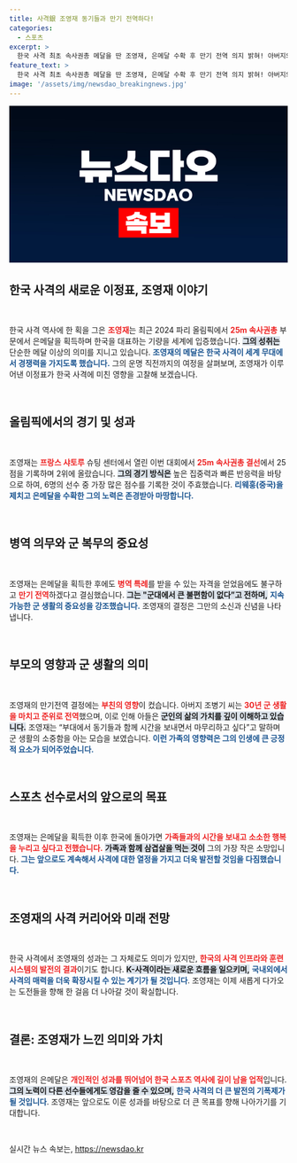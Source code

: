 ```yaml
---
title: 사격銀 조영재 동기들과 만기 전역하다!
categories:
  - 스포츠
excerpt: >
  한국 사격 최초 속사권총 메달을 딴 조영재, 은메달 수확 후 만기 전역 의지 밝혀! 아버지의 30년 군 생활 영향, 가족과 삼겹살 즐기고 싶다는 소박한 꿈을 전하다. 클릭하세요!
feature_text: >
  한국 사격 최초 속사권총 메달을 딴 조영재, 은메달 수확 후 만기 전역 의지 밝혀! 아버지의 30년 군 생활 영향, 가족과 삼겹살 즐기고 싶다는 소박한 꿈을 전하다. 클릭하세요!
image: '/assets/img/newsdao_breakingnews.jpg'
---
```


<p><img src="/assets/img/newsdao_breakingnews.jpg" alt="firstkoreanews 속보" /></p>

<h2 data-ke-size="size26">한국 사격의 새로운 이정표, 조영재 이야기</h2>

<p data-ke-size="size16">&nbsp;</p>

<p data-ke-size="size16">한국 사격 역사에 한 획을 그은 <b><span style="color: #ee2323;">조영재</span></b>는 최근 2024 파리 올림픽에서 <b><span style="color: #ee2323;">25m 속사권총</span></b> 부문에서 은메달을 획득하며 한국을 대표하는 기량을 세계에 입증했습니다. <b><span style="background-color: #21538527;">그의 성취는</span></b> 단순한 메달 이상의 의미를 지니고 있습니다. <b><span style="color: #1a5490;">조영재의 메달은 한국 사격이 세계 무대에서 경쟁력을 가지도록 했습니다.</span></b> 그의 운명 직전까지의 여정을 살펴보며, 조영재가 이루어낸 이정표가 한국 사격에 미친 영향을 고찰해 보겠습니다.</p>

<p data-ke-size="size16">&nbsp;</p>

<h2 data-ke-size="size26">올림픽에서의 경기 및 성과</h2>

<p data-ke-size="size16">&nbsp;</p>

<p data-ke-size="size16">조영재는 <b><span style="color: #ee2323;">프랑스 샤토루</span></b> 슈팅 센터에서 열린 이번 대회에서 <b><span style="color: #ee2323;">25m 속사권총 결선</span></b>에서 25점을 기록하며 2위에 올랐습니다. <b><span style="background-color: #21538527;">그의 경기 방식은</span></b> 높은 집중력과 빠른 반응력을 바탕으로 하여, 6명의 선수 중 가장 많은 점수를 기록한 것이 주효했습니다. <b><span style="color: #1a5490;">리웨훙(중국)을 제치고 은메달을 수확한 그의 노력은 존경받아 마땅합니다.</span></b></p>

<p data-ke-size="size16">&nbsp;</p>

<h2 data-ke-size="size26">병역 의무와 군 복무의 중요성</h2>

<p data-ke-size="size16">&nbsp;</p>

<p data-ke-size="size16">조영재는 은메달을 획득한 후에도 <b><span style="color: #ee2323;">병역 특례</span></b>를 받을 수 있는 자격을 얻었음에도 불구하고 <b><span style="color: #ee2323;">만기 전역</span></b>하겠다고 결심했습니다. <b><span style="background-color: #21538527;">그는 "군대에서 큰 불편함이 없다”고 전하며,</span></b> <b><span style="color: #1a5490;">지속 가능한 군 생활의 중요성을 강조했습니다.</span></b> 조영재의 결정은 그만의 소신과 신념을 나타냅니다.</p>

<p data-ke-size="size16">&nbsp;</p>

<h2 data-ke-size="size26">부모의 영향과 군 생활의 의미</h2>

<p data-ke-size="size16">&nbsp;</p>

<p data-ke-size="size16">조영재의 만기전역 결정에는 <b><span style="color: #ee2323;">부친의 영향</span></b>이 컸습니다. 아버지 조병기 씨는 <b><span style="color: #ee2323;">30년 군 생활을 마치고 준위로 전역</span></b>했으며, 이로 인해 아들은 <b><span style="background-color: #21538527;">군인의 삶의 가치를 깊이 이해하고 있습니다.</span></b> 조영재는 “부대에서 동기들과 함께 시간을 보내면서 마무리하고 싶다”고 말하며 군 생활의 소중함을 아는 모습을 보였습니다. <b><span style="color: #1a5490;">이런 가족의 영향력은 그의 인생에 큰 긍정적 요소가 되어주었습니다.</span></b></p>

<p data-ke-size="size16">&nbsp;</p>

<h2 data-ke-size="size26">스포츠 선수로서의 앞으로의 목표</h2>

<p data-ke-size="size16">&nbsp;</p>

<p data-ke-size="size16">조영재는 은메달을 획득한 이후 한국에 돌아가면 <b><span style="color: #ee2323;">가족들과의 시간을 보내고</span></b> <b><span style="color: #ee2323;">소소한 행복을 누리고 싶다고 전했습니다.</span></b> <b><span style="background-color: #21538527;">가족과 함께 삼겹살을 먹는 것이</span></b> 그의 가장 작은 소망입니다. <b><span style="color: #1a5490;">그는 앞으로도 계속해서 사격에 대한 열정을 가지고 더욱 발전할 것임을 다짐했습니다.</span></b></p>

<p data-ke-size="size16">&nbsp;</p>

<h2 data-ke-size="size26">조영재의 사격 커리어와 미래 전망</h2>

<p data-ke-size="size16">&nbsp;</p>

<p data-ke-size="size16">한국 사격에서 조영재의 성과는 그 자체로도 의미가 있지만, <b><span style="color: #ee2323;">한국의 사격 인프라와 훈련 시스템의 발전의 결과</span></b>이기도 합니다. <b><span style="background-color: #21538527;">K-사격이라는 새로운 흐름을 일으키며,</span></b> <b><span style="color: #1a5490;"> 국내외에서 사격의 매력을 더욱 확장시킬 수 있는 계기가 될 것입니다</span></b>. 조영재는 이제 새롭게 다가오는 도전들을 향해 한 걸음 더 나아갈 것이 확실합니다.</p>

<p data-ke-size="size16">&nbsp;</p>

<h2 data-ke-size="size26">결론: 조영재가 느낀 의미와 가치</h2>

<p data-ke-size="size16">&nbsp;</p>

<p data-ke-size="size16">조영재의 은메달은 <b><span style="color: #ee2323;">개인적인 성과를 뛰어넘어 한국 스포츠 역사에 길이 남을 업적</span></b>입니다. <b><span style="background-color: #21538527;">그의 노력이 다른 선수들에게도 영감을 줄 수 있으며,</span></b> <b><span style="color: #1a5490;">한국 사격의 더 큰 발전의 기폭제가 될 것입니다</span></b>. 조영재는 앞으로도 이룬 성과를 바탕으로 더 큰 목표를 향해 나아가기를 기대합니다.</p>

<p data-ke-size="size16">&nbsp;</p>
실시간 뉴스 속보는, <a href="https://newsdao.kr" rel="dofollow">https://newsdao.kr</a>


